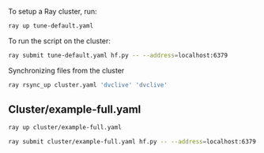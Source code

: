 To setup a Ray cluster, run:

```bash
ray up tune-default.yaml  
```

To run the script on the cluster:

```bash
ray submit tune-default.yaml hf.py -- --address=localhost:6379
```


Synchronizing files from the cluster

```bash
ray rsync_up cluster.yaml 'dvclive' 'dvclive'
```

## Cluster/example-full.yaml

```bash
ray up cluster/example-full.yaml  

ray submit cluster/example-full.yaml hf.py -- --address=localhost:6379

```